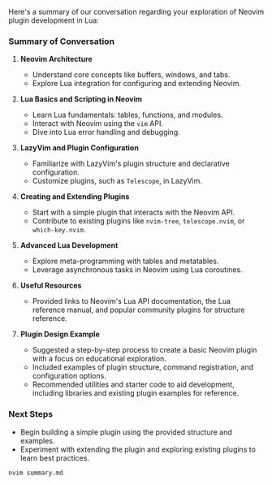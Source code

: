 Here's a summary of our conversation regarding your exploration of Neovim plugin development in Lua:

### **Summary of Conversation**

1. **Neovim Architecture**

   - Understand core concepts like buffers, windows, and tabs.
   - Explore Lua integration for configuring and extending Neovim.

2. **Lua Basics and Scripting in Neovim**

   - Learn Lua fundamentals: tables, functions, and modules.
   - Interact with Neovim using the `vim` API.
   - Dive into Lua error handling and debugging.

3. **LazyVim and Plugin Configuration**

   - Familiarize with LazyVim's plugin structure and declarative configuration.
   - Customize plugins, such as `Telescope`, in LazyVim.

4. **Creating and Extending Plugins**

   - Start with a simple plugin that interacts with the Neovim API.
   - Contribute to existing plugins like `nvim-tree`, `telescope.nvim`, or `which-key.nvim`.

5. **Advanced Lua Development**

   - Explore meta-programming with tables and metatables.
   - Leverage asynchronous tasks in Neovim using Lua coroutines.

6. **Useful Resources**

   - Provided links to Neovim's Lua API documentation, the Lua reference manual, and popular community plugins for structure reference.

7. **Plugin Design Example**
   - Suggested a step-by-step process to create a basic Neovim plugin with a focus on educational exploration.
   - Included examples of plugin structure, command registration, and configuration options.
   - Recommended utilities and starter code to aid development, including libraries and existing plugin examples for reference.

### **Next Steps**

- Begin building a simple plugin using the provided structure and examples.
- Experiment with extending the plugin and exploring existing plugins to learn best practices.

```bash
nvim summary.md
```
